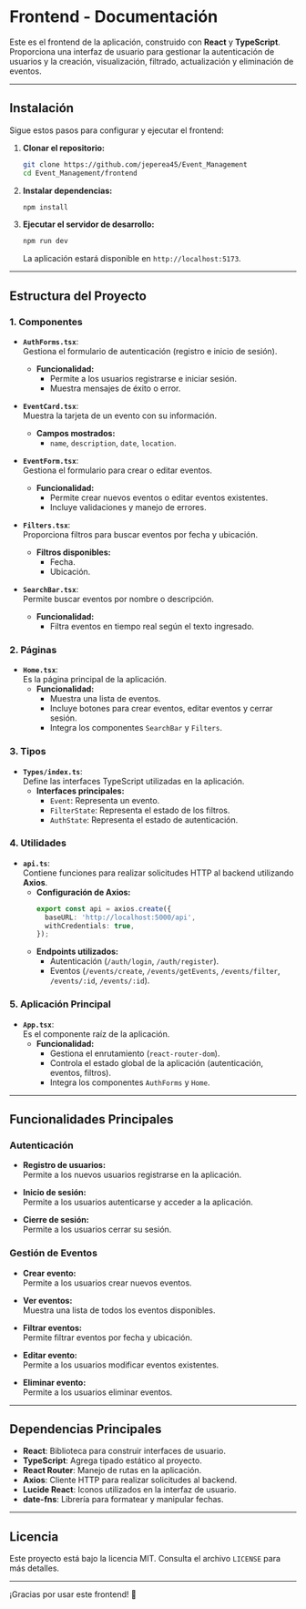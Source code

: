 # Frontend - Documentación

Este es el frontend de la aplicación, construido con **React** y **TypeScript**. Proporciona una interfaz de usuario para gestionar la autenticación de usuarios y la creación, visualización, filtrado, actualización y eliminación de eventos.

---

## **Instalación**

Sigue estos pasos para configurar y ejecutar el frontend:

1. **Clonar el repositorio:**
   ```bash
   git clone https://github.com/jeperea45/Event_Management
   cd Event_Management/frontend
   ```

2. **Instalar dependencias:**
   ```bash
   npm install
   ```

3. **Ejecutar el servidor de desarrollo:**
   ```bash
   npm run dev
   ```

   La aplicación estará disponible en `http://localhost:5173`.

---

## **Estructura del Proyecto**

### **1. Componentes**
- **`AuthForms.tsx`**:  
  Gestiona el formulario de autenticación (registro e inicio de sesión).  
  - **Funcionalidad:**  
    - Permite a los usuarios registrarse e iniciar sesión.
    - Muestra mensajes de éxito o error.

- **`EventCard.tsx`**:  
  Muestra la tarjeta de un evento con su información.  
  - **Campos mostrados:**  
    - `name`, `description`, `date`, `location`.

- **`EventForm.tsx`**:  
  Gestiona el formulario para crear o editar eventos.  
  - **Funcionalidad:**  
    - Permite crear nuevos eventos o editar eventos existentes.
    - Incluye validaciones y manejo de errores.

- **`Filters.tsx`**:  
  Proporciona filtros para buscar eventos por fecha y ubicación.  
  - **Filtros disponibles:**  
    - Fecha.
    - Ubicación.

- **`SearchBar.tsx`**:  
  Permite buscar eventos por nombre o descripción.  
  - **Funcionalidad:**  
    - Filtra eventos en tiempo real según el texto ingresado.

### **2. Páginas**
- **`Home.tsx`**:  
  Es la página principal de la aplicación.  
  - **Funcionalidad:**  
    - Muestra una lista de eventos.
    - Incluye botones para crear eventos, editar eventos y cerrar sesión.
    - Integra los componentes `SearchBar` y `Filters`.

### **3. Tipos**
- **`Types/index.ts`**:  
  Define las interfaces TypeScript utilizadas en la aplicación.  
  - **Interfaces principales:**  
    - `Event`: Representa un evento.
    - `FilterState`: Representa el estado de los filtros.
    - `AuthState`: Representa el estado de autenticación.

### **4. Utilidades**
- **`api.ts`**:  
  Contiene funciones para realizar solicitudes HTTP al backend utilizando **Axios**.  
  - **Configuración de Axios:**  
    ```typescript
    export const api = axios.create({
      baseURL: 'http://localhost:5000/api',
      withCredentials: true,
    });
    ```
  - **Endpoints utilizados:**  
    - Autenticación (`/auth/login`, `/auth/register`).
    - Eventos (`/events/create`, `/events/getEvents`, `/events/filter`, `/events/:id`, `/events/:id`).

### **5. Aplicación Principal**
- **`App.tsx`**:  
  Es el componente raíz de la aplicación.  
  - **Funcionalidad:**  
    - Gestiona el enrutamiento (`react-router-dom`).
    - Controla el estado global de la aplicación (autenticación, eventos, filtros).
    - Integra los componentes `AuthForms` y `Home`.

---

## **Funcionalidades Principales**

### **Autenticación**
- **Registro de usuarios:**  
  Permite a los nuevos usuarios registrarse en la aplicación.

- **Inicio de sesión:**  
  Permite a los usuarios autenticarse y acceder a la aplicación.

- **Cierre de sesión:**  
  Permite a los usuarios cerrar su sesión.

### **Gestión de Eventos**
- **Crear evento:**  
  Permite a los usuarios crear nuevos eventos.

- **Ver eventos:**  
  Muestra una lista de todos los eventos disponibles.

- **Filtrar eventos:**  
  Permite filtrar eventos por fecha y ubicación.

- **Editar evento:**  
  Permite a los usuarios modificar eventos existentes.

- **Eliminar evento:**  
  Permite a los usuarios eliminar eventos.

---

## **Dependencias Principales**

- **React**: Biblioteca para construir interfaces de usuario.
- **TypeScript**: Agrega tipado estático al proyecto.
- **React Router**: Manejo de rutas en la aplicación.
- **Axios**: Cliente HTTP para realizar solicitudes al backend.
- **Lucide React**: Iconos utilizados en la interfaz de usuario.
- **date-fns**: Librería para formatear y manipular fechas.

---

## **Licencia**

Este proyecto está bajo la licencia MIT. Consulta el archivo `LICENSE` para más detalles.

---

¡Gracias por usar este frontend! 🚀

